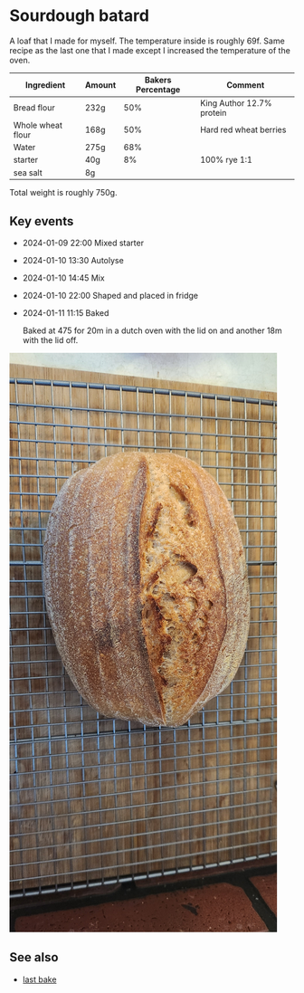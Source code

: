 # Sourdough batard

A loaf that I made for myself. The temperature inside is roughly 69f. Same recipe as the last one that I made except I increased the temperature of the oven.

| Ingredient        | Amount | Bakers Percentage | Comment                   |
| ----------------- | ------ | ----------------- | ------------------------- |
| Bread flour       | 232g   | 50%               | King Author 12.7% protein |
| Whole wheat flour | 168g   | 50%               | Hard red wheat berries    |
| Water             | 275g   | 68%               |                           |
| starter           | 40g    | 8%                | 100% rye 1:1              |
| sea salt          | 8g     |                   |                           |

Total weight is roughly 750g.

## Key events

- 2024-01-09 22:00 Mixed starter
- 2024-01-10 13:30 Autolyse
- 2024-01-10 14:45 Mix
- 2024-01-10 22:00 Shaped and placed in fridge
- 2024-01-11 11:15 Baked

  Baked at 475 for 20m in a dutch oven with the lid on and another 18m with the lid off.

![Batard](batard.jpg)

## See also

- [last bake](../457)
